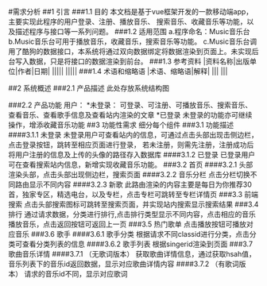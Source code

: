 #需求分析
##1 引言
###1.1 目的
	本文档是基于vue框架开发的一款移动端app，主要实现此程序的用户登录、注册、播放音乐、
	搜索音乐、收藏音乐等功能，以及描述程序与接口等一系列问题。
###1.2 适用范围
	a.程序命名：Music音乐台
	b.Music音乐台可用于播放音乐，收藏音乐，搜索音乐等功能。
	c.Music音乐台调用了酷狗的数据接口，本系统将通过双向数据绑定将数据渲染到页面上。未实现后台写入数据，只是将接口的数据渲染到前台。
###1.3 参考资料
|资料名称|出版单位|作者|日期|
|||||
|||||
###1.4 术语和缩略语
|术语、缩略语|解释|
|||
|||

##2 系统概述
###2.1 产品描述
	此处存放系统结构图
	
###2.2 产品功能
	用户：
		*未登录：
			可登录、可注册、可播放音乐、搜索音乐、查看音乐、查看歌手信息及查看站内渲染的文章
		*已登录
			未登录的功能亦可继续操作，增添收藏音乐功能
##3 功能性需求
	细分每个组件
###3.1 功能描述
####3.1.1 未登录
	未登录用户可查看站内的信息，可通过点击头部出现击侧边栏，点击登录按钮，跳转至相应页面进行登录，
	若未注册，则需先注册，注册成功后将用户注册的信息及上传的头像的路径存入数据库
####3.1.2 已登录
	已登录用户可在查看搜索站内信息，新增实现收藏音乐功能。
###3.2 首页
####3.2.1 头部
	渲染头部，点击头部出现侧边栏，搜索页面
####3.2.2 音乐分栏
	点击分栏切换不同路由显示不同内容
####3.2.3 新歌
	此路由渲染的内容主要是每日为你推荐30首，独家专区，精选电台，以及专栏，点击专栏可跳转至专栏详情页
###3.3 前端搜索
	点击头部搜索图标可跳转至搜索页面，并实现站内搜索显示搜索结果
###3.4 排行
	通过请求数据，分类进行排行,点击排行类型显示不同内容，点击相应的音乐播放音乐，点击返回按钮可返回上一页
###3.5 热门歌单
	点击播放按钮可播放对应音乐
###3.6 歌手
####3.6.1 歌手分类
	根据请求不同classid进行分类，点击分类可查看分类列表的信息
####3.6.2 歌手列表
	根据singerid渲染到页面
###3.7 歌曲音乐详情
####3.7.1 （无歌词版本）
	获取歌曲详情信息，通过获取hsah值，音乐列表下的音乐id返回数据，显示对应歌曲详情内容
####3.7.2 （有歌词版本）
	请求的音乐id不同，显示对应歌词
